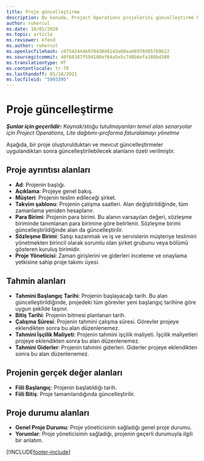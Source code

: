```yaml
---
title: Proje güncelleştirme
description: Bu konuda, Project Operations projelerini güncelleştirme hakkında bilgiler sağlanmaktadır.
author: ruhercul
ms.date: 10/01/2020
ms.topic: article
ms.reviewer: kfend
ms.author: ruhercul
ms.openlocfilehash: c07542444b970430d8143a60aad6970305769b22
ms.sourcegitcommit: 40f68387f594180af64a5e5c748b6efa188bd300
ms.translationtype: HT
ms.contentlocale: tr-TR
ms.lasthandoff: 05/10/2021
ms.locfileid: "5993395"
---
```

# <a name="update-a-project"></a>Proje güncelleştirme

_**Şunlar için geçerlidir:** Kaynak/stoğu tutulmayanları temel alan senaryolar için Project Operations, Lite dağıtımı-proforma faturalamayı yönetme_

Aşağıda, bir proje oluşturulduktan ve mevcut güncelleştirmeler uygulandıktan sonra güncelleştirilebilecek alanların özeti verilmiştir.

## <a name="project-detail-fields"></a>Proje ayrıntısı alanları

- **Ad**: Projenin başlığı.
- **Açıklama**: Projeye genel bakış.
- **Müşteri**: Projenin teslim edileceği şirket.
- **Takvim şablonu**: Projenin çalışma saatleri. Alan değiştirildiğinde, tüm zamanlama yeniden hesaplanır.
- **Para Birimi**: Projenin para birimi. Bu alanın varsayılan değeri, sözleşme biriminde tanımlanan para birimine göre belirlenir. Sözleşme birimi güncelleştirildiğinde alan da güncelleştirilir.
- **Sözleşme Birimi**: Satışı kazanmak ve iş ve servislerin müşteriye teslimini yönetmekten birincil olarak sorumlu olan şirket grubunu veya bölümü gösteren kuruluş birimidir. 
- **Proje Yöneticisi**: Zaman girişlerini ve giderleri inceleme ve onaylama yetkisine sahip proje takımı üyesi.

## <a name="estimate-fields"></a>Tahmin alanları

- **Tahmini Başlangıç Tarihi**: Projenin başlayacağı tarih. Bu alan güncelleştirildiğinde, projedeki tüm görevler yeni başlangıç tarihine göre uygun şekilde taşınır.
- **Bitiş Tarihi**: Projenin bitmesi planlanan tarih.
- **Çalışma Süresi**: Projenin tahmini çalışma süresi. Görevler projeye eklendikten sonra bu alan düzenlenemez.
- **Tahmini İşçilik Maliyeti**: Projenin tahmini işçilik maliyeti. İşçilik maliyetleri projeye eklendikten sonra bu alan düzenlenemez.
- **Tahmini Giderler**: Projenin tahmini giderleri. Giderler projeye eklendikten sonra bu alan düzenlenemez.

## <a name="project-actual-fields"></a>Projenin gerçek değer alanları
- **Fiili Başlangıç**: Projenin başlatıldığı tarih.
- **Fiili Bitiş**: Proje tamamlandığında güncelleştirilir.

## <a name="project-status-fields"></a>Proje durumu alanları

- **Genel Proje Durumu**: Proje yöneticisinin sağladığı genel proje durumu.
- **Yorumlar**: Proje yöneticisinin sağladığı, projenin geçerli durumuyla ilgili bir anlatım.



[!INCLUDE[footer-include](../includes/footer-banner.md)]